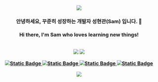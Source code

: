 <h4 align="center"> <img src="https://capsule-render.vercel.app/api?type=waving&color=auto&height=200&section=header&text=Sam's%20Github&fontSize=90"/> </h4>

<h3 align="center"> 안녕하세요, 꾸준히 성장하는 개발자 성현관(Sam) 입니다. 🔭 </h3>

<h3 align="center"> Hi there, I'm Sam who loves learning new things! <br> <br>

  <a href="mailto:gwansammy@gmail.com"><img src="https://img.shields.io/badge/Gmail-D0A9F5?style=flat-square&logo=Gmail&logoColor=white&link=mailto:gwansammy@gmail.com"/></a> <a href="https://iossammy.tistory.com/"> <img src="https://img.shields.io/badge/Blog-green"/> 
<br>

![Static Badge](https://img.shields.io/badge/iOS-%23000000)
![Static Badge](https://img.shields.io/badge/Swift-%23F05138)
![Static Badge](https://img.shields.io/badge/RxSwift-%23B7178C)
![Static Badge](https://img.shields.io/badge/UIKit-%232396F3) <br>

<img src="https://github-readme-stats.vercel.app/api/top-langs/?username=samusesapple&layout=compact">


</h3>
<br>
